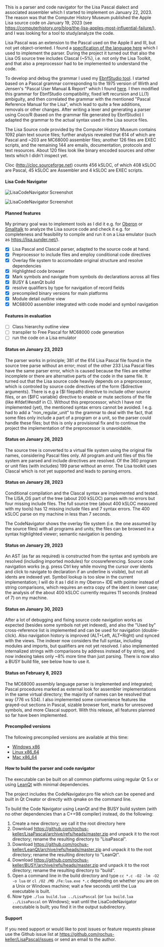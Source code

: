 This is a parser and code navigator for the Lisa Pascal dialect and associated assembler which I started to implement on January 22, 2023. The reason was that the Computer History Museum published the Apple Lisa source code on January 19, 2023 (see https://computerhistory.org/blog/the-lisa-apples-most-influential-failure/), and I was looking for a tool to study/analyze the code. 

Lisa Pascal was an extension to the Pascal used on the Apple II and III, but not yet object-oriented. I found a [specification of the language here](http://lisa.sunder.net/Pascal_Reference.pdf) which I used to implement the parser. During the project it turned out that also the Lisa OS source tree includes Clascal (~5%), i.e. not only the Lisa Toolkit, and that also a preprocessor had to be implemented to understand the code.

To develop and debug the grammar I used my [EbnfStudio tool](https://github.com/rochus-keller/EbnfStudio). I started based on a Pascal grammar corresponding to the 1975 version of Wirth and Jensen's "Pascal User Manual & Report" which I found [here](https://www.icosaedro.it/bnf_chk/ebnf-pascal.txt). I then modified this grammar for EbnfStudio compatibility, fixed left recursion and LL(1) ambiguity, and then correlated the grammar with the mentioned "Pascal Reference Manual for the Lisa", which lead to quite a few additions, removals or other changes. After writing a lexer and generating a parser using Coco/R (based on the grammar file generated by EbnfStudio) I adapted the grammar to the actual syntax used in the Lisa source files.

The Lisa Source code provided by the Computer History Museum contains 1092 plain text source files; further analysis revealed that 614 of which are Pascal and ~203 are MC68000 assembler files; another 126 files are EXEC scripts, and the remaining 144 are emails, documentation, protocols and text resources. About 120 files look like binary encoded sources and other texts which I didn't inspect yet. 

Cloc (http://cloc.sourceforge.net) counts 456 kSLOC, of which 408 kSLOC are Pascal, 45 kSLOC are Assembler and 4 kSLOC are EXEC scripts.

#### Lisa Code Navigator

![LisaCodeNavigator Screenshot](http://software.rochus-keller.ch/lisacodenavigator-0.6.3-screenshot.png)

![LisaCodeNavigator Screenshot](http://software.rochus-keller.ch/lisacodenavigator-0.8.1-screenshot.png)

#### Planned features

My primary goal was to implement tools as I did it e.g. for [Oberon](https://github.com/rochus-keller/Oberon/blob/master/README_old.md) or [Smalltalk](https://github.com/rochus-keller/Smalltalk/blob/master/Readme.md) to analyze the Lisa source code and check it e.g. for completeness and feasibility to compile and run it on a Lisa emulator (such as https://lisa.sunder.net/).

- [x] Lisa Pascal and Clascal parser, adapted to the source code at hand.
- [x] Preprocessor to include files and employ conditional code directives
- [x] Overlay file system to accomodate original structure and resolve dependencies
- [x] Highlighted code browser
- [x] Mark symbols and navigate from symbols do declarations across all files
- [x] BUSY & LeanQt build
- [x] resolve qualifiers by type for navigation of record fields
- [x] precompiled binary versions for main platforms
- [x] Module detail outline view
- [x] MC68000 assembler integrated with code model and symbol navigation

#### Features in evaluation

- [ ] Class hierarchy outline view
- [ ] transpiler to Free Pascal for MC68000 code generation
- [ ] run the code on a Lisa emulator

#### Status on January 23, 2023

The parser works in principle; 381 of the 614 Lisa Pascal file found in the source tree parse without an error; most of the other 233 Lisa Pascal files have the same parser error, which is caused because the files are either incomplete or there are alternative parts of the code in the same file. It turned out that the Lisa source code heavily depends on a preprocessor, which is controled by source code directives of the form {$directive arguments}. There is e.g a {$I filepath} directive to include other source files, or an {$IFC variable} directive to enable or mute sections of the file (like #ifdef/#endif in C). Without this preprocessor, which I have not implemented (yet), the mentioned syntax errors cannot be avoided. I e.g. had to add a "non_regular_unit" to the grammar to deal with the fact, that some files only include a part of a program or a unit, so the parser could handle these files; but this is only a provisional fix and to continue the project the implementation of the preprocessor is unavoidable.

#### Status on January 26, 2023

The source tree is converted to a virtual file system using the original file names, considering Pascal files only. All program and unit files
of this file system are parsed and include directives are resolved. Of the 360 program or unit files (with includes) 199 parse without an error.
The Lisa toolkit uses Clascal which is not yet supported and leads to parsing errors.

#### Status on January 28, 2023

Conditional compilation and the Clascal syntax are implemented and tested. The LISA_OS part of the tree (about 200 kSLOC) parses with no errors but four missing include files. The full source tree (about 400 kSLOC measured with my tools) has 12 missing include files and 7 syntax errors. The 400 kSLOC parse on my machine in less than 7 seconds.

The CodeNavigator shows the overlay file system (i.e. the one assumed by the source files) with all programs and units; the files can be browsed in a syntax highlighted viewer; semantic navigation is pending.

#### Status on January 29, 2023

An AST (as far as required) is constructed from the syntax and symbols are resolved (including imported modules) for crossreferencing. Source code navigation works (e.g. press Ctrl key while moving the cursor over idents and click to navigate to declaration if an underline is visible), but not all idents are indexed yet.
Symbol lookup is too slow in the current implementation; I will do it as I did in my Oberon+ IDE with pointer instead of string comparisons, which requires an extra copy of the ident in lower case; the analysis of the about 400 kSLOC currently requires 11 seconds (instead of 7) on my machine.

#### Status on January 30, 2023

After a lot of debugging and fixing source code navigation works as expected (besides some symbols not yet indexed), and also the "Used by" cross-reference list is implemented and can be used for navigation (double-click). Also navigation history is improved (ALT+Left, ALT+Right) und synced with the views. 
The indexer now considers the full syntax, including modules and imports, but qualifiers are not yet resolved.
I also implemented internalized strings with comparisons by address instead of by string, and now indexing takes only ~8% more time than just parsing.
There is now also a BUSY build file, see below how to use it.

#### Status on February 8, 2023

The MC68000 assembly language parser is implemented and integrated; Pascal procedures marked as external look for assembler implementations in the same virtual directory; the majority of names can be resolved that way (776 vs 534). I also implemented some convenience features like grayed-out sections in Pascal, sizable browser font, marks for unresoved symbols, and more Clascal support. With this release, all features planned so far have been implemented.

#### Precompiled versions

The following precompiled versions are available at this time:

- [Windows x86](http://software.rochus-keller.ch/LisaCodeNavigator_win32.zip)
- [Linux x86_64](http://software.rochus-keller.ch/LisaCodeNavigator_linux64.tar.gz)
- [Mac x86_64](http://software.rochus-keller.ch/LisaCodeNavigator_mac64.zip)


#### How to build the parser and code navigator

The executable can be built on all common platforms using regular Qt 5.x or using [LeanQt](https://github.com/rochus-keller/LeanQt) with minimal dependencies.

The project includes the CodeNavigator.pro file which can be opened and built in Qt Creator or directly with qmake on the command line.

To build the Code Navigator using LeanQt and the BUSY build system (with no other dependencies than a C++98 compiler) instead, do the following:

1. Create a new directory; we call it the root directory here
1. Download https://github.com/rochus-keller/LisaPascal/archive/refs/heads/master.zip and unpack it to the root directory; rename the resulting directory to "LisaPascal".
1. Download https://github.com/rochus-keller/LeanQt/archive/refs/heads/master.zip and unpack it to the root directory; rename the resulting directory to "LeanQt".
1. Download https://github.com/rochus-keller/BUSY/archive/refs/heads/master.zip and unpack it to the root directory; rename the resulting directory to "build".
1. Open a command line in the build directory and type `cc *.c -O2 -lm -O2 -o lua` or `cl /O2 /MD /Fe:lua.exe *.c` depending on whether you are on a Unix or Windows machine; wait a few seconds until the Lua executable is built.
1. Now type `./lua build.lua ../LisaPascal` (or `lua build.lua ../LisaPascal` on Windows); wait until the LisaCodeNavigator executable is built; you find it in the output subdirectory.

#### Support
If you need support or would like to post issues or feature requests please use the Github issue list at https://github.com/rochus-keller/LisaPascal/issues or send an email to the author.





